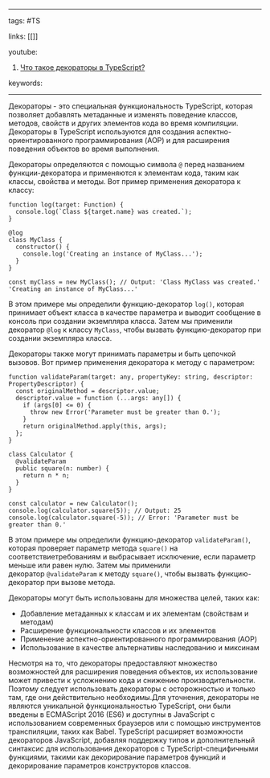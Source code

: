 ____

tags: #TS

links: [[]]

youtube: 
1. [Что такое декораторы в TypeScript?](https://youtu.be/VYQl2GhbCUs?t=29)

keywords:

_____

Декораторы - это специальная функциональность TypeScript, которая позволяет добавлять метаданные и изменять поведение классов, методов, свойств и других элементов кода во время компиляции. Декораторы в TypeScript используются для создания аспектно-ориентированного программирования (AOP) и для расширения поведения объектов во время выполнения.

Декораторы определяются с помощью символа `@` перед названием функции-декоратора и применяются к элементам кода, таким как классы, свойства и методы. Вот пример применения декоратора к классу:

```
function log(target: Function) {
  console.log(`Class ${target.name} was created.`);
}

@log
class MyClass {
  constructor() {
    console.log('Creating an instance of MyClass...');
  }
}

const myClass = new MyClass(); // Output: 'Class MyClass was created.' 'Creating an instance of MyClass...'
```

В этом примере мы определили функцию-декоратор `log()`, которая принимает объект класса в качестве параметра и выводит сообщение в консоль при создании экземпляра класса. Затем мы применили декоратор `@log` к классу `MyClass`, чтобы вызвать функцию-декоратор при создании экземпляра класса.

Декораторы также могут принимать параметры и быть цепочкой вызовов. Вот пример применения декоратора к методу с параметром:

```
function validateParam(target: any, propertyKey: string, descriptor: PropertyDescriptor) {
  const originalMethod = descriptor.value;
  descriptor.value = function (...args: any[]) {
    if (args[0] <= 0) {
      throw new Error('Parameter must be greater than 0.');
    }
    return originalMethod.apply(this, args);
  };
}

class Calculator {
  @validateParam
  public square(n: number) {
    return n * n;
  }
}

const calculator = new Calculator();
console.log(calculator.square(5)); // Output: 25
console.log(calculator.square(-5)); // Error: 'Parameter must be greater than 0.'
```

В этом примере мы определили функцию-декоратор `validateParam()`, которая проверяет параметр метода `square()` на соответствиетребованиям и выбрасывает исключение, если параметр меньше или равен нулю. Затем мы применили декоратор `@validateParam` к методу `square()`, чтобы вызвать функцию-декоратор при вызове метода.

Декораторы могут быть использованы для множества целей, таких как:

-   Добавление метаданных к классам и их элементам (свойствам и методам)
-   Расширение функциональности классов и их элементов
-   Применение аспектно-ориентированного программирования (AOP)
-   Использование в качестве альтернативы наследованию и миксинам

Несмотря на то, что декораторы предоставляют множество возможностей для расширения поведения объектов, их использование может привести к усложнению кода и снижению производительности. Поэтому следует использовать декораторы с осторожностью и только там, где они действительно необходимы.Для уточнения, декораторы не являются уникальной функциональностью TypeScript, они были введены в ECMAScript 2016 (ES6) и доступны в JavaScript с использованием современных браузеров или с помощью инструментов транспиляции, таких как Babel. TypeScript расширяет возможности декораторов JavaScript, добавляя поддержку типов и дополнительный синтаксис для использования декораторов с TypeScript-специфичными функциями, такими как декорирование параметров функций и декорирование параметров конструкторов классов.